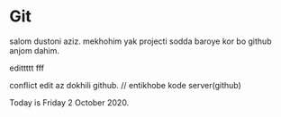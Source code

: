 # Git
salom dustoni aziz.
mekhohim yak projecti sodda baroye kor bo github anjom dahim.

edittttt fff

conflict edit az dokhili github.  // entikhobe kode server(github)

Today is Friday 2 October 2020.
